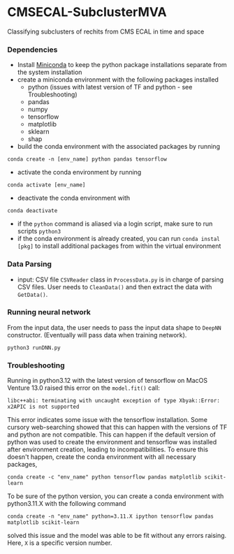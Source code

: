 # CMSECAL-SubclusterMVA
Classifying subclusters of rechits from CMS ECAL in time and space

### Dependencies
- Install [Miniconda](https://docs.anaconda.com/miniconda/) to keep the python package installations separate from the system installation
- create a miniconda environment with the following packages installed
	- python (issues with latest version of TF and python - see Troubleshooting)
	- pandas
	- numpy
	- tensorflow
	- matplotlib
	- sklearn
	- shap
- build the conda environment with the associated packages by running
```
conda create -n [env_name] python pandas tensorflow
```
- activate the conda environment by running
```
conda activate [env_name]
```
- deactivate the conda environment with
```
conda deactivate
```
- if the `python` command is aliased via a login script, make sure to run scripts `python3`
- if the conda environment is already created, you can run `conda instal [pkg]` to install additional packages from within the virtual environment


### Data Parsing
- input: CSV file
`CSVReader` class in `ProcessData.py` is in charge of parsing CSV files. User needs to `CleanData()` and then extract the data with `GetData()`.

### Running neural network
From the input data, the user needs to pass the input data shape to `DeepNN` constructor. (Eventually will pass data when training network).
```
python3 runDNN.py
```

### Troubleshooting
Running in python3.12 with the latest version of tensorflow on MacOS Venture 13.0 raised this error on the `model.fit()` call:
```
libc++abi: terminating with uncaught exception of type Xbyak::Error: x2APIC is not supported
```
This error indicates some issue with the tensorflow installation. Some cursory web-searching showed that this can happen with the versions of TF and python are not compatible. This can happen if the default version of python was used to create the environment and tensorflow was installed after environment creation, leading to incompatibilities. To ensure this doesn't happen, create the conda environment with all necessary packages,
```
conda create -c "env_name" python tensorflow pandas matplotlib scikit-learn
```
To be sure of the python version, you can create a conda environment with python3.11.X with the following command
```
conda create -n "env_name" python=3.11.X ipython tensorflow pandas matplotlib scikit-learn
```
solved this issue and the model was able to be fit without any errors raising. Here, `X` is a specific version number. 
